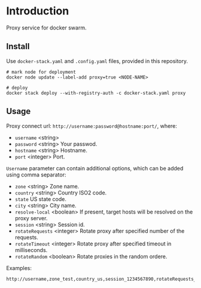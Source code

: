 # Introduction

Proxy service for docker swarm.

## Install

Use `docker-stack.yaml` and `.config.yaml` files, provided in this repository.

```shell
# mark node for deployment
docker node update --label-add proxy=true <NODE-NAME>

# deploy
docker stack deploy --with-registry-auth -c docker-stack.yaml proxy
```

## Usage

Proxy connect url: `http://username:password@hostname:port/`, where:

-   `username` <string\>
-   `password` <string\> Your passwod.
-   `hostname` <string\> Hostname.
-   `port` <integer\> Port.

`Username` parameter can contain additional options, which can be added using comma separator:

-   `zone` <string\> Zone name.
-   `country` <string\> Country ISO2 code.
-   `state` <string> US state code.
-   `city` <string\> City name.
-   `resolve-local` <boolean\> If present, target hosts will be resolved on the proxy server.
-   `session` <string\> Session id.
-   `rotateRequests` <integer\> Rotate proxy after specified number of the requests.
-   `rotateTimeout` <integer\> Rotate proxy after specified timeout in milliseconds.
-   `rotateRandom` <boolean\> Rotate proxies in the random ordere.

Examples:

```text
http://username,zone_test,country_us,session_1234567890,rotateRequests_10,rotateTimeout_10000,rotateRandom_true:password@test.com:54930/

```
